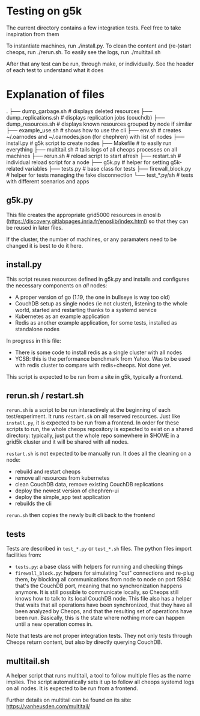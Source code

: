 # Testing on g5k

The current directory contains a few integration tests. Feel free to take inspiration from them

To instantiate machines, run ./install.py.
To clean the content and (re-)start cheops, run ./rerun.sh.
To easily see the logs, run ./multitail.sh

After that any test can be run, through make, or individually. See the header of each test to understand what it does

# Explanation of files

.
├── dump_garbage.sh			# displays deleted resources
├── dump_replications.sh	# displays replication jobs (couchdb)
├── dump_resources.sh		# displays known resources grouped by node if similar
├── example_use.sh			# shows how to use the cli
├── env.sh					# creates ~/.oarnodes and ~/.oarnodes.json (for chephren) with list of nodes
├── install.py				# g5k script to create nodes
├── Makefile				# to easily run everything
├── multitail.sh			# tails logs of all cheops processes on all machines
├── rerun.sh				# reload script to start afresh
├── restart.sh				# individual reload script for a node
├── g5k.py					# helper for setting g5k-related variables
├── tests.py				# base class for tests
├── firewall_block.py		# helper for tests managing the fake disconnection
└── test_*.py/sh			# tests with different scenarios and apps

## g5k.py

This file creates the appropriate grid5000 resources in enoslib
(https://discovery.gitlabpages.inria.fr/enoslib/index.html) so that they can be
reused in later files.

If the cluster, the number of machines, or any paramaters need to be changed it
is best to do it here.

## install.py

This script reuses resources defined in g5k.py and installs and configures the
necessary components on _all_ nodes:
- A proper version of go (1.19, the one in bullseye is way too old)
- CouchDB setup as single nodes (ie not cluster), listening to the whole world,
started and restarting thanks to a systemd service
- Kubernetes as an example application
- Redis as another example application, for some tests, installed as standalone nodes

In progress in this file:
- There is some code to install redis as a single cluster with all nodes
- YCSB: this is the performance benchmark from Yahoo. Was to be used with redis
cluster to compare with redis+cheops. Not done yet.

This script is expected to be ran from a site in g5k, typically a frontend.

## rerun.sh / restart.sh


`rerun.sh` is a script to be run interactively at the beginning of each
test/experiment. It runs `restart.sh` on all reserved resources. Just like
`install.py`, it is expected to be run from a frontend. In order for these
scripts to run, the whole cheops repository is expected to exist on a shared
directory: typically, just put the whole repo somewhere in $HOME in a grid5k
cluster and it will be shared with all nodes.

`restart.sh` is not expected to be manually run. It does all the cleaning on a node:
- rebuild and restart cheops
- remove all resources from kubernetes
- clean CouchDB data, remove existing CouchDB replications
- deploy the newest version of chephren-ui
- deploy the simple_app test application
- rebuilds the cli

`rerun.sh` then copies the newly built cli back to the frontend

## tests

Tests are described in `test_*.py` or `test_*.sh` files. The python files
import facilities from:
- `tests.py`: a base class with helpers for running and checking things
- `firewall_block.py`: helpers for simulating "cut" connections and re-plug
them, by blocking all communications from node to node on port 5984: that's the
CouchDB port, meaning that no synchronization happens anymore. It is still
possible to communicate locally, so Cheops still knows how to talk to its local
CouchDB node. This file also has a helper that waits that all operations have
been synchronized, that they have all been analyzed by Cheops, and that the
resulting set of operations have been run. Basically, this is the state where
nothing more can happen until a new operation comes in.

Note that tests are not proper integration tests. They not only tests through
Cheops return content, but also by directly querying CouchDB.

## multitail.sh

A helper script that runs multitail, a tool to follow multiple files as the
name implies. The script automatically sets it up to follow all cheops systemd
logs on all nodes. It is expected to be run from a frontend.

Further details on multitail can be found on its site:
https://vanheusden.com/multitail/